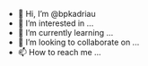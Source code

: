 - 👋 Hi, I’m @bpkadriau
- 👀 I’m interested in ...
- 🌱 I’m currently learning ...
- 💞️ I’m looking to collaborate on ...
- 📫 How to reach me ...

<!---
bpkadriau/bpkadriau is a ✨ special ✨ repository because its `README.md` (this file) appears on your GitHub profile.
You can click the Preview link to take a look at your changes.
--->
